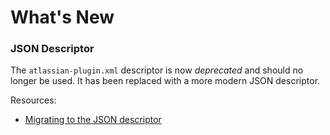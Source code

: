 # What's New

### JSON Descriptor

The `atlassian-plugin.xml` descriptor is now _deprecated_ and should no longer be used. It has been replaced with
a more modern JSON descriptor.

Resources:

* [Migrating to the JSON descriptor](./migrating-from-xml-to-json-descriptor.html)
